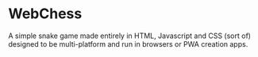 # WebChess
A simple snake game made entirely in HTML, Javascript and CSS (sort of) designed to be multi-platform and run in browsers or PWA creation apps.
